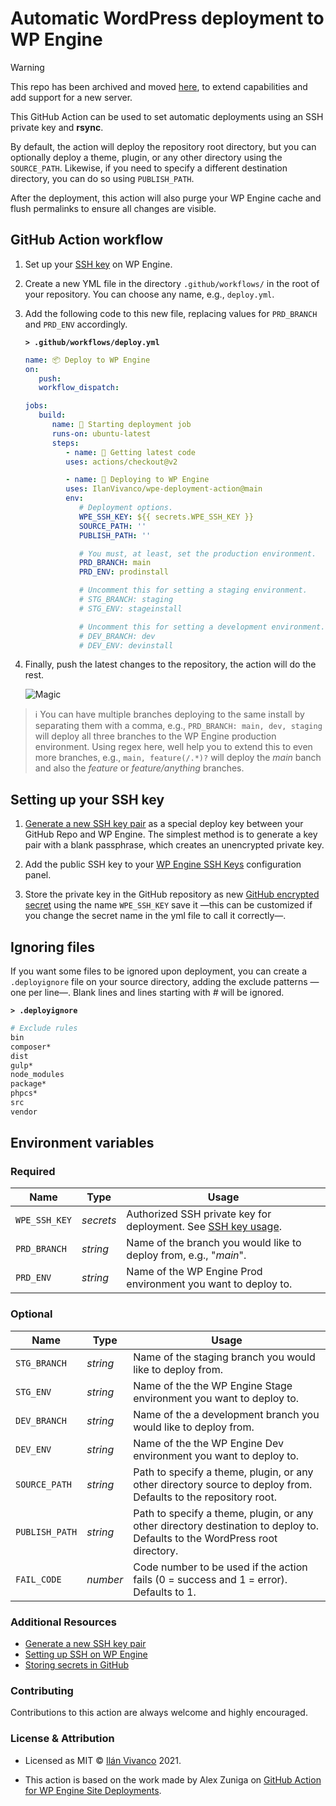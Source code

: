 # Automatic WordPress deployment to WP Engine

> [!WARNING]  
> This repo has been archived and moved [here](https://github.com/IlanVivanco/wp-deployment-action), to extend capabilities and add support for a new server.

This GitHub Action can be used to set automatic deployments using an SSH private key and **rsync**.

By default, the action will deploy the repository root directory, but you can optionally deploy a theme, plugin, or any other directory using the `SOURCE_PATH`. Likewise, if you need to specify a different destination directory, you can do so using `PUBLISH_PATH`.

After the deployment, this action will also purge your WP Engine cache and flush permalinks to ensure all changes are visible.

## GitHub Action workflow

1. Set up your [SSH key](#setting-up-your-ssh-key) on WP Engine.

1. Create a new YML file in the directory `.github/workflows/` in the root of your repository. You can choose any name, e.g., `deploy.yml`.

1. Add the following code to this new file, replacing values for `PRD_BRANCH` and `PRD_ENV` accordingly.

   **`> .github/workflows/deploy.yml`**

   ```yml
   name: 📦 Deploy to WP Engine
   on:
      push:
      workflow_dispatch:

   jobs:
      build:
         name: 🚩 Starting deployment job
         runs-on: ubuntu-latest
         steps:
            - name: 🚚 Getting latest code
            uses: actions/checkout@v2

            - name: 🔁 Deploying to WP Engine
            uses: IlanVivanco/wpe-deployment-action@main
            env:
               # Deployment options.
               WPE_SSH_KEY: ${{ secrets.WPE_SSH_KEY }}
               SOURCE_PATH: ''
               PUBLISH_PATH: ''

               # You must, at least, set the production environment.
               PRD_BRANCH: main
               PRD_ENV: prodinstall

               # Uncomment this for setting a staging environment.
               # STG_BRANCH: staging
               # STG_ENV: stageinstall

               # Uncomment this for setting a development environment.
               # DEV_BRANCH: dev
               # DEV_ENV: devinstall
   ```

1. Finally, push the latest changes to the repository, the action will do the rest.

   ![Magic](https://media.giphy.com/media/l3V0dy1zzyjbYTQQM/giphy.gif)

> ℹ You can have multiple branches deploying to the same install by separating them with a comma, e.g., `PRD_BRANCH: main, dev, staging` will deploy all three branches to the WP Engine production environment. Using regex here, well help you to extend this to even more branches, e.g., `main, feature(/.*)?` will deploy the _main_ banch and also the _feature_ or _feature/anything_ branches.

## Setting up your SSH key

1. [Generate a new SSH key pair](https://help.github.com/articles/generating-a-new-ssh-key-and-adding-it-to-the-ssh-agent/) as a special deploy key between your GitHub Repo and WP Engine. The simplest method is to generate a key pair with a blank passphrase, which creates an unencrypted private key.

1. Add the public SSH key to your [WP Engine SSH Keys](https://wpengine.com/support/ssh-gateway/#Add_SSH_Key) configuration panel.

1. Store the private key in the GitHub repository as new [GitHub encrypted secret](https://docs.github.com/en/actions/reference/encrypted-secrets#creating-encrypted-secrets-for-a-repository) using the name `WPE_SSH_KEY` save it —this can be customized if you change the secret name in the yml file to call it correctly—.

## Ignoring files

If you want some files to be ignored upon deployment, you can create a `.deployignore` file on your source directory, adding the exclude patterns —one per line—. Blank lines and lines starting with _#_ will be ignored.

**`> .deployignore`**

```bash
# Exclude rules
bin
composer*
dist
gulp*
node_modules
package*
phpcs*
src
vendor
```

## Environment variables

### Required

| Name          | Type      | Usage                                                                                     |
| ------------- | --------- | ----------------------------------------------------------------------------------------- |
| `WPE_SSH_KEY` | _secrets_ | Authorized SSH private key for deployment. See [SSH key usage](#setting-up-your-ssh-key). |
| `PRD_BRANCH`  | _string_  | Name of the branch you would like to deploy from, e.g., "_main_".                         |
| `PRD_ENV`     | _string_  | Name of the WP Engine Prod environment you want to deploy to.                             |

### Optional

| Name           | Type     | Usage                                                                                                                       |
| -------------- | -------- | --------------------------------------------------------------------------------------------------------------------------- |
| `STG_BRANCH`   | _string_ | Name of the staging branch you would like to deploy from.                                                                   |
| `STG_ENV`      | _string_ | Name of the the WP Engine Stage environment you want to deploy to.                                                          |
| `DEV_BRANCH`   | _string_ | Name of the a development branch you would like to deploy from.                                                             |
| `DEV_ENV`      | _string_ | Name of the the WP Engine Dev environment you want to deploy to.                                                            |
| `SOURCE_PATH`  | _string_ | Path to specify a theme, plugin, or any other directory source to deploy from. Defaults to the repository root.             |
| `PUBLISH_PATH` | _string_ | Path to specify a theme, plugin, or any other directory destination to deploy to. Defaults to the WordPress root directory. |
| `FAIL_CODE`    | _number_ | Code number to be used if the action fails (0 = success and 1 = error). Defaults to 1.                                      |

### Additional Resources

-  [Generate a new SSH key pair](https://help.github.com/articles/generating-a-new-ssh-key-and-adding-it-to-the-ssh-agent/)
-  [Setting up SSH on WP Engine](https://wpengine.com/support/ssh-gateway/)
-  [Storing secrets in GitHub](https://docs.github.com/en/actions/reference/encrypted-secrets)

### Contributing

Contributions to this action are always welcome and highly encouraged.

### License & Attribution

-  Licensed as MIT &copy; [Ilán Vivanco](https://ilanvivanco.com) 2021.

-  This action is based on the work made by Alex Zuniga on [GitHub Action for WP Engine Site Deployments](https://github.com/wpengine/github-action-wpe-site-deploy).
